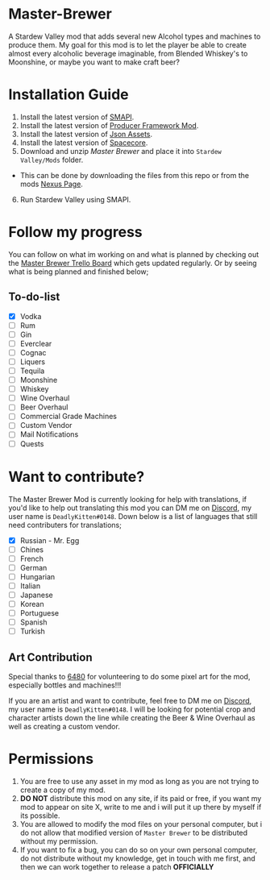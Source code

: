# Master-Brewer
A Stardew Valley mod that adds several new Alcohol types and machines to produce them.
My goal for this mod is to let the player be able to create almost every alcoholic beverage imaginable, from Blended Whiskey's to Moonshine, or maybe you want to make craft beer?

# Installation Guide

1. Install the latest version of [SMAPI](https://smapi.io/).
2. Install the latest version of [Producer Framework Mod](https://www.nexusmods.com/stardewvalley/mods/https.//https://www.nexusmods.com/stardewvalley/mods/4970?tab=description).
3. Install the latest version of [Json Assets](https://www.nexusmods.com/stardewvalley/mods/1720).
4. Install the latest version of [Spacecore](https://www.nexusmods.com/stardewvalley/mods/1348).
5. Download and unzip *Master Brewer* and place it into `Stardew Valley/Mods` folder.
  - This can be done by downloading the files from this repo or from the mods [Nexus Page](https://www.nexusmods.com/stardewvalley/mods/7392?tab=description).
6. Run Stardew Valley using SMAPI.


# Follow my progress 

You can follow on what im working on and what is planned by checking out the [Master Brewer Trello Board](https://trello.com/b/7WUcJFcA/main-board) which gets updated regularly.
Or by seeing what is being planned and finished below;

## To-do-list
- [x] Vodka
- [ ] Rum
- [ ] Gin
- [ ] Everclear
- [ ] Cognac
- [ ] Liquers
- [ ] Tequila
- [ ] Moonshine
- [ ] Whiskey
- [ ] Wine Overhaul 
- [ ] Beer Overhaul
- [ ] Commercial Grade Machines
- [ ] Custom Vendor
- [ ] Mail Notifications
- [ ] Quests

# Want to contribute? 

The Master Brewer Mod is currently looking for help with translations, if you'd like to help out translating this mod you can DM me on [Discord](https://discord.com/), my user name is `DeadlyKitten#0148`. Down below is a list of languages that still need contributers for translations; 

- [x] Russian - Mr. Egg
- [ ] Chines
- [ ] French
- [ ] German
- [ ] Hungarian
- [ ] Italian
- [ ] Japanese
- [ ] Korean
- [ ] Portuguese
- [ ] Spanish
- [ ] Turkish

## Art Contribution

Special thanks to [6480](https://www.nexusmods.com/users/55537262) for volunteering to do some pixel art for the mod, especially bottles and machines!!! 

If you are an artist and want to contribute, feel free to DM me on [Discord](https://discord.com/), my user name is `DeadlyKitten#0148`. I will be looking for potential crop and character artists down the line while creating the Beer & Wine Overhaul as well as creating a custom vendor.

# Permissions 

  1. You are free to use any asset in my mod as long as you are not trying to create a copy of my mod. 
  2. **DO NOT** distribute this mod on any site, if its paid or free, if you want my mod to appear on site X, write to me and i will put it up there by myself if its possible.
  3. You are allowed to modify the mod files on your personal computer, but i do not allow that modified version of `Master Brewer` to be distributed without my permission. 
  4. If you want to fix a bug, you can do so on your own personal computer, do not distribute without my knowledge, get in touch with me first, and then we can work together to release a patch **OFFICIALLY**
  
